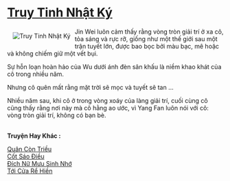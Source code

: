 <a href="https://truyentiki.com/truy-tinh-nhat-ky.30545/" title="Truy Tinh Nhật Ký"><h1>Truy Tinh Nhật Ký</h1></a><div style="display:table"><img align="right" style="float: left; padding: 10px;" src="https://truyentiki.com/a/img/str/src/30545.jpg" alt="Truy Tinh Nhật Ký">Jin Wei luôn cảm thấy rằng vòng tròn giải trí ở xa cô, tỏa sáng và rực rỡ, giống như một thế giới sau một trận tuyết lớn, được bao bọc bởi màu bạc, mê hoặc và không chiếm giữ một vết bụi. <p></p> Sự hỗn loạn hoàn hảo của Wu dưới ánh đèn sân khấu là niềm khao khát của cô trong nhiều năm. <p></p> Nhưng cô quên mất rằng mặt trời sẽ mọc và tuyết sẽ tan ... <p></p> Nhiều năm sau, khi cô ở trong vòng xoáy của làng giải trí, cuối cùng cô cũng thấy rằng nơi này mà cô hằng ao ước, vì Yang Fan luôn nói với cô: vòng tròn giải trí, không có bạn bè.</div><p><br><b>Truyện Hay Khác :</b></p><a href="https://truyentiki.com/quan-con-trieu.30544/" alt="Quân Còn Triều">Quân Còn Triều</a><br/><a href="https://github.com/nownovels/truyenhay/tree/master/truyenhay/30639/README.md" alt="Cốt Sáo Điều">Cốt Sáo Điều</a><br/><a href="https://github.com/nownovels/top500/tree/master/truyenhay/33912/" alt="Đích Nữ Mưu Sinh Nhớ">Đích Nữ Mưu Sinh Nhớ</a><br/><a href="https://truyentiki.wordpress.com/2020/06/08/toi-cua-re-hien/" alt="Tới Cửa Rể Hiền">Tới Cửa Rể Hiền</a><br/>